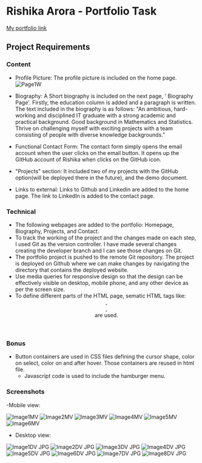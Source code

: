 # Rishika Arora - Portfolio Task

[My portfolio link](https://RishA22.github.io/)

## Project Requirements

### Content

- Profile Picture:
  The profile picture is included on the home page.
  ![Page1W](https://github.com/RishA22/my_portfolio/assets/110721184/9e828d1d-40a0-420f-9344-8d70760cadf8)

- Biography:
  A Short biography is included on the next page, ' Biography Page'. Firstly, the education column is added and a paragraph is written. The text included in the biography is as follows:
  "An ambitious, hard-working and disciplined IT graduate with a strong academic and practical background. Good background in Mathematics and Statistics. Thrive on challenging myself with exciting projects with a team consisting of people with diverse knowledge backgrounds."

- Functional Contact Form:
  The contact form simply opens the email account when the user clicks on the email button. It opens up the GitHub account of Rishika when clicks on the GitHub icon.

- "Projects" section:
  It included two of my projects with the GitHub option(will be deployed there in the future), and the demo document.

- Links to external:
  Links to Github and Linkedin are added to the home page. The link to LinkedIn is added to the contact page.

### Technical

- The following webpages are added to the portfolio: Homepage, Biography, Projects, and Contact.
- To track the working of the project and the changes made on each step, I used Git as the version
  controller. I have made several changes creating the developer branch and I can see those changes on Git.
- The portfolio project is pushed to the remote Git repository. The project is deployed on Github where
  we can make changes by navigating the directory that contains the deployed website.
- Use media queries for responsive design so that the design can be effectively visible on desktop,
  mobile phone, and any other device as per the screen size.
- To define different parts of the HTML page, sematic HTML tags like: <header>, <nav>, <article> are used.

### Bonus

- Button containers are used in CSS files defining the cursor shape, color on select, color on and after
  hover. Those containers are reused in html file.
  - Javascript code is used to include the hamburger menu.

### Screenshots

-Mobile view:

![Image1MV](https://github.com/RishA22/my_portfolio/assets/110721184/219cef7e-bd7f-4560-a1ef-ff22f6c6e1c9)
![Image2MV](https://github.com/RishA22/my_portfolio/assets/110721184/a9ea983b-18c0-4162-97de-c62134326c86)
![Image3MV](https://github.com/RishA22/my_portfolio/assets/110721184/53428a94-12fa-425c-b33c-c170f5049712)
![Image4MV](https://github.com/RishA22/my_portfolio/assets/110721184/6e6968f3-f8d9-47b3-9234-d1e517ead53d)
![Image5MV](https://github.com/RishA22/my_portfolio/assets/110721184/21663317-c0e7-4617-b506-7ae8bd38c55e)
![Image6MV](https://github.com/RishA22/my_portfolio/assets/110721184/b0ae2db6-4ae1-4b17-b7f3-a73a26e37a71)

- Desktop view:

![Image1DV JPG](https://github.com/RishA22/my_portfolio/assets/110721184/08cc0506-6e52-46c0-9cb5-1f4dd93ae48c)
![Image2DV JPG](https://github.com/RishA22/my_portfolio/assets/110721184/aed6ee37-6013-40fa-bb6d-eac4eb7b2ecb)
![Image3DV JPG](https://github.com/RishA22/my_portfolio/assets/110721184/32331694-4b41-4c3e-a68e-c48a87b94a47)
![Image4DV JPG](https://github.com/RishA22/my_portfolio/assets/110721184/42f01773-c31a-4043-8fd9-16ee2a450a4f)
![Image5DV JPG](https://github.com/RishA22/my_portfolio/assets/110721184/a5bf8919-c1a5-4f73-bf91-11d852ff4d5b)
![Image6DV JPG](https://github.com/RishA22/my_portfolio/assets/110721184/b9fc1952-e91e-4fe2-8a3f-de8d0fad1bc9)
![Image7DV JPG](https://github.com/RishA22/my_portfolio/assets/110721184/ee4a9fae-e26e-43a3-b549-86080afd9f6a)
![Image8DV JPG](https://github.com/RishA22/my_portfolio/assets/110721184/94343317-3ea1-4e13-868c-897226225006)
